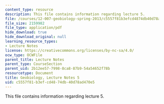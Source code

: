 ```yaml
---
content_type: resource
description: This file contains information regarding lecture 5.
file: /courses/12-007-geobiology-spring-2013/c5557f81b3efcd4874db40d78ad470e5_MIT12_007S13_Lec5.pdf
file_size: 2159982
file_type: application/pdf
hide_download: true
hide_download_original: null
learning_resource_types:
- Lecture Notes
license: https://creativecommons.org/licenses/by-nc-sa/4.0/
ocw_type: OCWFile
parent_title: Lecture Notes
parent_type: CourseSection
parent_uid: 2b12ee57-7998-8ca8-87b9-54a54652f78b
resourcetype: Document
title: Geobiology, Lecture Notes 5
uid: c5557f81-b3ef-cd48-74db-40d78ad470e5
---
```

This file contains information regarding lecture 5.